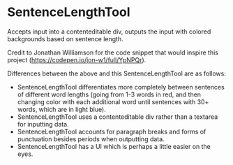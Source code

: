 # SentenceLengthTool
Accepts input into a contenteditable div, outputs the input with colored backgrounds based on sentence length.

Credit to Jonathan Williamson for the code snippet that would inspire this project (https://codepen.io/jon-w1/full/YpNPQr).

Differences between the above and this SentenceLengthTool are as follows:
* SentenceLengthTool differentiates more completely between sentences of different word lengths (going from 1-3 words in red, and then changing color with each additional word until sentences with 30+ words, which are in light blue). 
* SentenceLengthTool uses a contenteditable div rather than a textarea for inputting data.
* SentenceLengthTool accounts for paragraph breaks and forms of punctuation besides periods when outputting data.
* SentenceLengthTool has a UI which is perhaps a little easier on the eyes.
